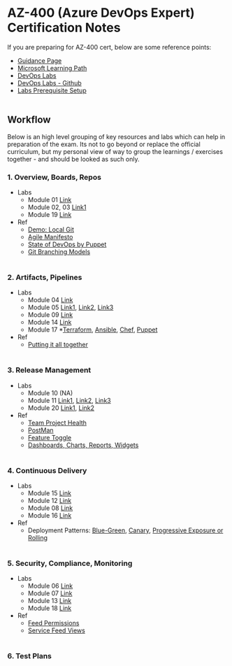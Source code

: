 # AZ-400 (Azure DevOps Expert) Certification Notes 
If you are preparing for AZ-400 cert, below are some reference points: 
- [Guidance Page](https://docs.microsoft.com/en-us/learn/certifications/exams/az-400)
- [Microsoft Learning Path](https://docs.microsoft.com/en-us/learn/browse/?roles=devops-engineer&products=azure%2Cgithub&resource_type=learning%20path)
- [DevOps Labs](https://azuredevopslabs.com/)
- [DevOps Labs - Github](https://github.com/microsoft/azuredevopslabs)
- [Labs Prerequisite Setup](https://www.azuredevopslabs.com/labs/azuredevops/prereq/)
<br/><br/>

## Workflow 
Below is an high level grouping of key resources and labs which can help in preparation of the exam. Its not to go beyond or replace the official curriculum, but my personal view of way to group the learnings / exercises together - and should be looked as such only. 

### 1. Overview, Boards, Repos  
- Labs 
	- Module 01 [Link](https://www.azuredevopslabs.com/labs/azuredevops/agile/)	
	- Module 02, 03 [Link1](https://www.azuredevopslabs.com/labs/azuredevops/git/)
	- Module 19 [Link](https://azuredevopslabs.com/labs/vsts/teams)	
- Ref
    - [Demo: Local Git](https://vikasrajput.github.io/architecture/labs/lab-git-local.sh)
	- [Agile Manifesto](https://www.agilealliance.org/agile101/the-agile-manifesto/)
	- [State of DevOps by Puppet](https://puppet.com/resources/report/state-of-devops-report)
	- [Git Branching Models](https://nvie.com/posts/a-successful-git-branching-model/)
<br/><br/>

### 2. Artifacts, Pipelines 
- Labs
	- Module 04	[Link](https://www.azuredevopslabs.com/labs/azuredevops/packagemanagement/) 
	- Module 05	[Link1](https://www.azuredevopslabs.com/labs/azuredevops/continuousintegration/), [Link2](https://docs.microsoft.com/en-us/azure/devops/pipelines/artifacts/universal-packages?view=azure-devops&tabs=classic), [Link3](https://www.azuredevopslabs.com/labs/azuredevops/github-integration/) 
	- Module 09	[Link](https://www.azuredevopslabs.com/labs/vstsextend/WhiteSource/) 
	- Module 14	[Link](http://microsoft.github.io/PartsUnlimited/iac/200.2x-IaC-AZ-400T05AppInfra.html)
	- Module 17	*[Terraform](https://azuredevopslabs.com/labs/vstsextend/terraform/), [Ansible](http://microsoft.github.io/PartsUnlimitedMRP/iac/200.2x-IaC-AnsiblewithAzure.html), [Chef](http://microsoft.github.io/PartsUnlimitedMRP/iac/200.2x-IaC-DeployappwithChefonAzure.html), [Puppet](http://microsoft.github.io/PartsUnlimitedMRP/iac/200.2x-IaC-DeployappwithPuppetonAzure.html)
- Ref
	- [Putting it all together](https://www.edmondek.com/images/blue_green_azure_devops_app_service.png)
<br/><br/>

### 3. Release Management 
- Labs
	- Module 10	(NA)
	- Module 11	[Link1](https://azuredevopslabs.com/labs/vstsextend/releasegates/), [Link2](https://www.azuredevopslabs.com/labs/vstsextend/azurekeyvault/), [Link3](https://www.azuredevopslabs.com/labs/azuredevops/yaml/)
	- Module 20	[Link1](https://www.azuredevopslabs.com/labs/azuredevops/appinsights/), [Link2](https://www.azuredevopslabs.com/labs/azuredevops/load/) 
- Ref
	- [Team Project Health](https://marketplace.visualstudio.com/items?itemName=ms-devlabs.TeamProjectHealth)
	- [PostMan](https://www.postman.com/) 
	- [Feature Toggle](https://docs.microsoft.com/en-us/azure/devops/migrate/phase-features-with-feature-flags?view=azure-devops&viewFallbackFrom=vsts)
	- [Dashboards, Charts, Reports, Widgets](https://docs.microsoft.com/en-us/azure/devops/report/dashboards/overview?view=azure-devops&viewFallbackFrom=vsts)
<br/><br/>

### 4. Continuous Delivery 
- Labs 
	- Module 15	 [Link](https://azuredevopslabs.com/labs/vstsextend/dockerjava/) 	 	
	- Module 12	 [Link](https://www.azuredevopslabs.com/labs/vstsextend/launchdarkly/) 	 	
	- Module 08	 [Link](https://www.azuredevopslabs.com/labs/vstsextend/aspnetmodernize/) 	 	
	- Module 16	 [Link](https://azuredevopslabs.com/labs/vstsextend/kubernetes/) 		 
- Ref 
	- Deployment Patterns: [Blue-Green](https://res.cloudinary.com/practicaldev/image/fetch/s--fJ4tYKdy--/c_limit%2Cf_auto%2Cfl_progressive%2Cq_auto%2Cw_880/https:/thepracticaldev.s3.amazonaws.com/i/78dk41w8qmuy9f9pvrf6.png), [Canary](https://res.cloudinary.com/practicaldev/image/fetch/s--7PmOiuG9--/c_limit%2Cf_auto%2Cfl_progressive%2Cq_auto%2Cw_880/https:/thepracticaldev.s3.amazonaws.com/i/zvf9rbd1x38umph98zro.png), [Progressive Exposure or Rolling](https://res.cloudinary.com/practicaldev/image/fetch/s--RbA0NHA6--/c_limit%2Cf_auto%2Cfl_progressive%2Cq_auto%2Cw_880/https:/thepracticaldev.s3.amazonaws.com/i/divuxihkun2p186c9mye.png)
<br/><br/>

### 5. Security, Compliance, Monitoring
- Labs
	- Module 06	 [Link](https://www.azuredevopslabs.com/labs/vstsextend/azurekeyvault/)  	 	
	- Module 07	 [Link](https://www.azuredevopslabs.com/labs/azuredevops/sonarcloud/)  	 	
	- Module 13	 [Link](https://azuredevopslabs.com/labs/azuredevops/appinsights/) 	 	
	- Module 18	 [Link](http://microsoft.github.io/PartsUnlimited/iac/200.2x-IaC-SecurityandComplianceinpipeline.html)  		 
- Ref 
	- [Feed Permissions](https://docs.microsoft.com/en-us/azure/devops/artifacts/feeds/feed-permissions?view=azure-devops) 
	- [Service Feed Views](https://docs.microsoft.com/en-us/azure/devops/artifacts/concepts/views?view=azure-devops) 
<br/><br/>

### 6. Test Plans 
